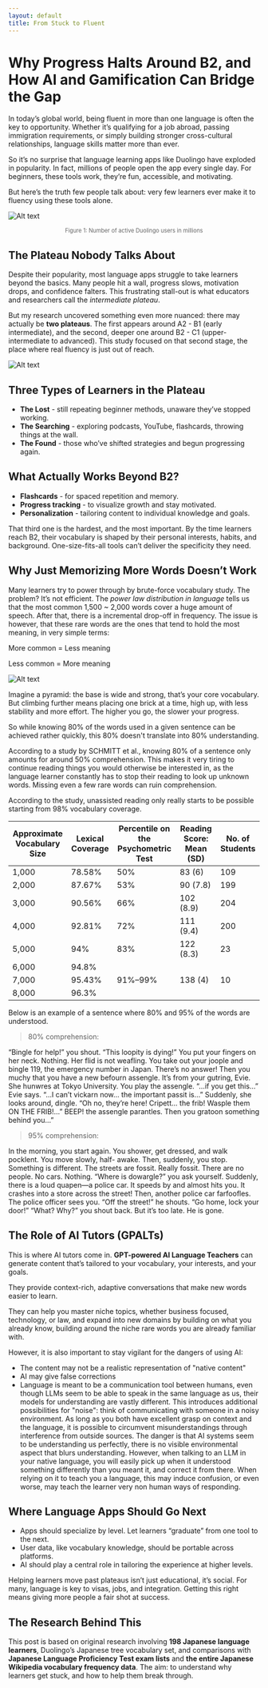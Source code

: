 ```yaml
---
layout: default
title: From Stuck to Fluent
---
```


# Why Progress Halts Around B2, and How AI and Gamification Can Bridge the Gap

In today’s global world, being fluent in more than one language is often the key to opportunity. Whether it’s qualifying for a job abroad, passing immigration requirements, or simply building stronger cross-cultural relationships, language skills matter more than ever.

So it’s no surprise that language learning apps like Duolingo have exploded in popularity. In fact, millions of people open the app every single day. For beginners, these tools work, they’re fun, accessible, and motivating.

But here’s the truth few people talk about: very few learners ever make it to fluency using these tools alone.

![Alt text](/assets/Images/Active_Duolingo_Users.png)
<figure>
  <figcaption style="font-size: 0.8em !important; text-align: center; color: #666;">
    Figure 1: Number of active Duolingo users in millions
  </figcaption>
</figure>

## The Plateau Nobody Talks About

Despite their popularity, most language apps struggle to take learners beyond the basics. Many people hit a wall, progress slows, motivation drops, and confidence falters. This frustrating stall-out is what educators and researchers call the *intermediate plateau*.

But my research uncovered something even more nuanced: there may actually be **two plateaus**. The first appears around A2 - B1 (early intermediate), and the second, deeper one around B2 - C1 (upper-intermediate to advanced). This study focused on that second stage, the place where real fluency is just out of reach.

![Alt text](/assets/Images/Intermediate_plateau.png)

## Three Types of Learners in the Plateau

- **The Lost** - still repeating beginner methods, unaware they’ve stopped working.
- **The Searching** - exploring podcasts, YouTube, flashcards, throwing things at the wall.
- **The Found** - those who’ve shifted strategies and begun progressing again.

## What Actually Works Beyond B2?

- **Flashcards** - for spaced repetition and memory.
- **Progress tracking** - to visualize growth and stay motivated.
- **Personalization** - tailoring content to individual knowledge and goals.

That third one is the hardest, and the most important. By the time learners reach B2, their vocabulary is shaped by their personal interests, habits, and background. One-size-fits-all tools can’t deliver the specificity they need.

## Why Just Memorizing More Words Doesn’t Work

Many learners try to power through by brute-force vocabulary study. The problem? It’s not efficient. The *power law distribution in language* tells us that the most common 1,500 ~ 2,000 words cover a huge amount of speech. After that, there is a incremental drop-off in frequency.
The issue is however, that these rare words are the ones that tend to hold the most meaning, in very simple terms:

More common = Less meaning

Less common = More meaning

![Alt text](/assets/Images/Cumulative_vocabulary_coverage.png)

Imagine a pyramid: the base is wide and strong, that’s your core vocabulary. But climbing further means placing one brick at a time, high up, with less stability and more effort. The higher you go, the slower your progress.

So while knowing 80% of the words used in a given sentence can be achieved rather quickly, this 80% doesn't translate into 80% understanding. 

According to a study by SCHMITT et al., knowing 80% of a sentence only amounts for around 50% comprehension.
This makes it very tiring to continue reading things you would otherwise be interested in, as the language learner constantly has to stop their reading to look up unknown words. Missing even a few rare words can ruin comprehension. 

According to the study, unassisted reading only really starts to be possible starting from 98% vocabulary coverage.

| Approximate Vocabulary Size | Lexical Coverage | Percentile on the Psychometric Test | Reading Score: Mean (SD) | No. of Students |
|-----------------------------|------------------|--------------------------------------|---------------------------|------------------|
| 1,000                       | 78.58%           | 50%                                  | 83 (6)                    | 109              |
| 2,000                       | 87.67%           | 53%                                  | 90 (7.8)                  | 199              |
| 3,000                       | 90.56%           | 66%                                  | 102 (8.9)                 | 204              |
| 4,000                       | 92.81%           | 72%                                  | 111 (9.4)                 | 200              |
| 5,000                       | 94%              | 83%                                  | 122 (8.3)                 | 23               |
| 6,000                       | 94.8%            |                                      |                           |                  |
| 7,000                       | 95.43%           | 91%–99%                              | 138 (4)                   | 10               |
| 8,000                       | 96.3%            |                                      |                           |                  |

Below is an example of a sentence where 80% and 95% of the words are understood.

> 80% comprehension:
> 
“Bingle for help!” you shout. “This loopity is dying!” You put your fingers on her neck. Nothing. Her flid is not weafling. You take out your joople and bingle 119, the emergency number in Japan. There’s no answer! Then you muchy that you have a new befourn assengle. It’s from your gutring, Evie. She hunwres at Tokyo University. You play the assengle. “…if you get this…” Evie says. “…I can’t vickarn now… the important passit is…” Suddenly, she looks around, dingle. “Oh no, they’re here! Cripett… the frib! Wasple them ON THE FRIB!…” BEEP! the assengle parantles. Then you gratoon something behind you…”

> 95% comprehension:
> 
In the morning, you start again. You shower, get dressed, and walk pocklent. You move slowly, half- awake. Then, suddenly, you stop. Something is different. The streets are fossit. Really fossit. There are no people. No cars. Nothing. “Where is dowargle?” you ask yourself. Suddenly, there is a loud quapen—a police car. It speeds by and almost hits you. It crashes into a store across the street! Then, another police car farfoofles. The police officer sees you. “Off the street!” he shouts. “Go home, lock your door!” “What? Why?” you shout back. But it’s too late. He is gone.

## The Role of AI Tutors (GPALTs)

This is where AI tutors come in. **GPT-powered AI Language Teachers** can generate content that’s tailored to your vocabulary, your interests, and your goals.

They provide context-rich, adaptive conversations that make new words easier to learn.

They can help you master niche topics, whether business focused, technology, or law, and expand into new domains by building on what you already know, building around the niche rare words you are already familiar with.

However, it is also important to stay vigilant for the dangers of using AI:
-   The content may not be a realistic representation of "native content"
-   AI may give false corrections
-   Language is meant to be a communication tool between humans, even though LLMs seem to be able to speak in the same language as us, their models for understanding are vastly different. This introduces additional possibilities for "noise":
      think of communicating with someone in a noisy environment. As long as you both have excellent grasp on context and the language, it is possible to circumvent misunderstandings through interference from outside sources. The danger is that AI systems seem to be understanding us perfectly, there is no visible environmental aspect that blurs understanding. However, when talking to an LLM in your native language, you will easily pick up when it understood something differently than you meant it, and correct it from there. When relying on it to teach you a language, this may induce confusion, or even worse, may teach the learner very non human ways of responding.

## Where Language Apps Should Go Next

- Apps should specialize by level. Let learners “graduate” from one tool to the next.
- User data, like vocabulary knowledge, should be portable across platforms.
- AI should play a central role in tailoring the experience at higher levels.

Helping learners move past plateaus isn’t just educational, it’s social. For many, language is key to visas, jobs, and integration. Getting this right means giving more people a fair shot at success.

## The Research Behind This

This post is based on original research involving **198 Japanese language learners**, Duolingo’s Japanese tree vocabulary set, and comparisons with **Japanese Language Proficiency Test exam lists** and **the entire Japanese Wikipedia vocabulary frequency data**. The aim: to understand why learners get stuck, and how to help them break through.


